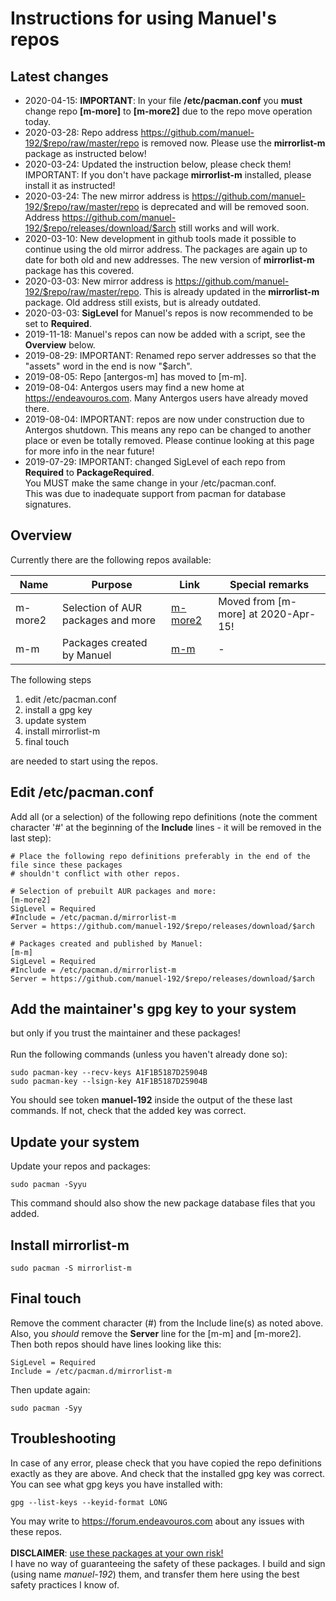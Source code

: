 # Instructions for using Manuel's repos

## Latest changes
- 2020-04-15: **IMPORTANT**: In your file **/etc/pacman.conf** you **must** change repo **[m-more]** to **[m-more2]** due to the repo move operation today.
- 2020-03-28: Repo address https://github.com/manuel-192/$repo/raw/master/repo is removed now. Please use the **mirrorlist-m** package as instructed below!
- 2020-03-24: Updated the instruction below, please check them! IMPORTANT: If you don't have package **mirrorlist-m** installed, please install it as instructed!
- 2020-03-24: The new mirror address is https://github.com/manuel-192/$repo/raw/master/repo is deprecated and will be removed soon. Address https://github.com/manuel-192/$repo/releases/download/$arch still works and will work.
- 2020-03-10: New development in github tools made it possible to continue using the old mirror address. The packages are again up to date for both old and new addresses. The new version of **mirrorlist-m** package has this covered.
- 2020-03-03: New mirror address is https://github.com/manuel-192/$repo/raw/master/repo. This is already updated in the **mirrorlist-m** package. Old address still exists, but is already outdated.
- 2020-03-03: **SigLevel** for Manuel's repos is now recommended to be set to **Required**.
- 2019-11-18: Manuel's repos can now be added with a script, see the <b>Overview</b> below.
- 2019-08-29: IMPORTANT: Renamed repo server addresses so that the "assets" word in the end is now "$arch".
- 2019-08-05: Repo [antergos-m] has moved to [m-m].
- 2019-08-04: Antergos users may find a new home at https://endeavouros.com. Many Antergos users have already moved there.
- 2019-08-04: IMPORTANT: repos are now under construction due to Antergos shutdown.
  This means any repo can be changed to another place or even be totally removed.
  Please continue looking at this page for more info in the near future!
- 2019-07-29: IMPORTANT: changed SigLevel of each repo from **Required** to **PackageRequired**.<br>
  You MUST make the same change in your /etc/pacman.conf.<br>
  This was due to inadequate support from pacman for database signatures.

## Overview
Currently there are the following repos available:

Name | Purpose | Link | Special remarks
---- | ------- | ---- | ---------------
m-more2 | Selection of AUR packages and more | [m-more2](../../../m-more2) | Moved from [m-more] at 2020-Apr-15!
m-m | Packages created by Manuel | [m-m](../../../m-m) | -

The following steps
1. edit /etc/pacman.conf
2. install a gpg key
3. update system
4. install mirrorlist-m
5. final touch

are needed to start using the repos.

## Edit /etc/pacman.conf
Add all (or a selection) of the following repo definitions (note the comment character '#'
at the beginning of the **Include** lines - it will be removed in the last step):
```
# Place the following repo definitions preferably in the end of the file since these packages
# shouldn't conflict with other repos.

# Selection of prebuilt AUR packages and more:
[m-more2]
SigLevel = Required
#Include = /etc/pacman.d/mirrorlist-m
Server = https://github.com/manuel-192/$repo/releases/download/$arch

# Packages created and published by Manuel:
[m-m]
SigLevel = Required
#Include = /etc/pacman.d/mirrorlist-m
Server = https://github.com/manuel-192/$repo/releases/download/$arch
```
## Add the maintainer's gpg key to your system
but only if you trust the maintainer and these packages!<br><br>
Run the following commands (unless you haven't already done so):
```
sudo pacman-key --recv-keys A1F1B5187D25904B
sudo pacman-key --lsign-key A1F1B5187D25904B
```
You should see token **manuel-192** inside the output of the these last commands.
If not, check that the added key was correct.

## Update your system
Update your repos and packages:
```
sudo pacman -Syyu
```
This command should also show the new package database files that you added.

## Install mirrorlist-m
```
sudo pacman -S mirrorlist-m
```
## Final touch
Remove the comment character (#) from the Include line(s) as noted above.<br>
Also, you *should* remove the **Server** line for the [m-m] and [m-more2].<br>
Then both repos should have lines looking like this:
```
SigLevel = Required
Include = /etc/pacman.d/mirrorlist-m
```
Then update again:
```
sudo pacman -Syy
```

## Troubleshooting
In case of any error, please check that you have copied the repo definitions exactly as they are above. And check that the installed gpg key was correct.<br>
You can see what gpg keys you have installed with:
```
gpg --list-keys --keyid-format LONG
```
You may write to https://forum.endeavouros.com about any issues with these repos.
<br><br>
<b>DISCLAIMER</b>: <u>use these packages at your own risk!</u><br>I have no way of
guaranteeing the safety of these packages.
I build and sign (using name <i>manuel-192</i>) them,
and transfer them here using the best safety practices I know of.
